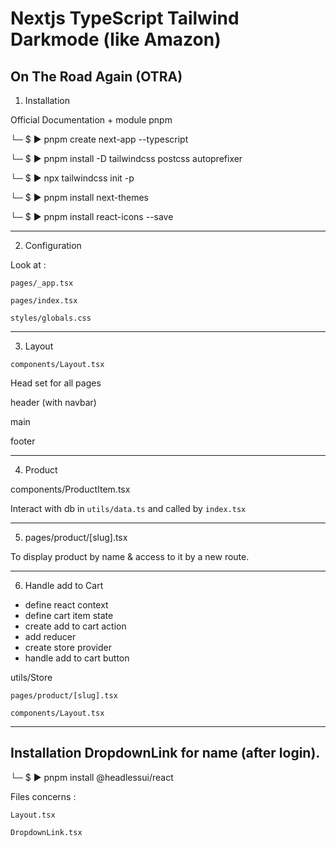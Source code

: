 # Nextjs TypeScript Tailwind Darkmode (like Amazon)

## On The Road Again (OTRA)

1. Installation

Official Documentation + module pnpm

└─ $ ▶ pnpm create next-app --typescript

└─ $ ▶ pnpm install -D tailwindcss postcss autoprefixer

└─ $ ▶ npx tailwindcss init -p

└─ $ ▶ pnpm install next-themes

└─ $ ▶ pnpm install react-icons --save

---

2. Configuration

Look at :

`pages/_app.tsx`

`pages/index.tsx`

`styles/globals.css`

---

3. Layout

`components/Layout.tsx`

Head set for all pages

header (with navbar)

main

footer

---

4. Product

components/ProductItem.tsx

Interact with db in `utils/data.ts` and called by `index.tsx`

---

5. pages/product/[slug].tsx

To display product by name & access to it by a new route.

---

6. Handle add to Cart

- define react context
- define cart item state
- create add to cart action
- add reducer
- create store provider
- handle add to cart button

utils/Store

`pages/product/[slug].tsx`

`components/Layout.tsx`

---

## Installation DropdownLink for name (after login).

└─ $ ▶ pnpm install @headlessui/react

Files concerns :

`Layout.tsx`

`DropdownLink.tsx`